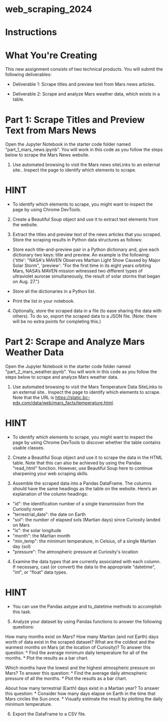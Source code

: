# web_scraping_2024

# Instructions

# What You're Creating
This new assignment consists of two technical products. You will submit the following deliverables:

* Deliverable 1: Scrape titles and preview text from Mars news articles.

* Deliverable 2: Scrape and analyze Mars weather data, which exists in a table.

# Part 1: Scrape Titles and Preview Text from Mars News
Open the Jupyter Notebook in the starter code folder named "part_1_mars_news.ipynb". You will work in this code as you follow the steps below to scrape the Mars News website.

1. Use automated browsing to visit the Mars news siteLinks to an external site.. Inspect the page to identify which elements to scrape.

# HINT
* To identify which elements to scrape, you might want to inspect the page by using Chrome DevTools.

2. Create a Beautiful Soup object and use it to extract text elements from the website.

3. Extract the titles and preview text of the news articles that you scraped. Store the scraping results in Python data structures as follows:
*   Store each title-and-preview pair in a Python dictionary and, give each dictionary two keys: title and preview. An example is the following: 
{'title': "NASA's MAVEN Observes Martian Light Show Caused by Major Solar Storm", 
 'preview': "For the first time in its eight years orbiting Mars, NASA’s MAVEN mission witnessed two different types of ultraviolet aurorae simultaneously, the result of solar storms that began on Aug. 27."}

* Store all the dictionaries in a Python list.

* Print the list in your notebook.

4. Optionally, store the scraped data in a file (to ease sharing the data with others). To do so, export the scraped data to a JSON file. (Note: there will be no extra points for completing this.)

# Part 2: Scrape and Analyze Mars Weather Data

Open the Jupyter Notebook in the starter code folder named "part_2_mars_weather.ipynb". You will work in this code as you follow the steps below to scrape and analyze Mars weather data.

1. Use automated browsing to visit the Mars Temperature Data SiteLinks to an external site.. Inspect the page to identify which elements to scrape. Note that the URL is https://static.bc-edx.com/data/web/mars_facts/temperature.html.

# HINT
* To identify which elements to scrape, you might want to inspect the page by using Chrome DevTools to discover whether the table contains usable classes.

2. Create a Beautiful Soup object and use it to scrape the data in the HTML table. Note that this can also be achieved by using the Pandas "read_html" function. However, use Beautiful Soup here to continue sharpening your web scraping skills.

3. Assemble the scraped data into a Pandas DataFrame. The columns should have the same headings as the table on the website. Here’s an explanation of the column headings:

* "id": the identification number of a single transmission from the Curiosity rover
* "terrestrial_date": the date on Earth
* "sol": the number of elapsed sols (Martian days) since Curiosity landed on Mars
* "ls": the solar longitude
* "month": the Martian month
* "min_temp": the minimum temperature, in Celsius, of a single Martian day (sol)
* "pressure": The atmospheric pressure at Curiosity's location

4. Examine the data types that are currently associated with each column. If necessary, cast (or convert) the data to the appropriate "datetime", "int", or "float" data types.

# HINT
* You can use the Pandas astype and to_datetime methods to accomplish this task.

5. Analyze your dataset by using Pandas functions to answer the following questions:

How many months exist on Mars?
How many Martian (and not Earth) days worth of data exist in the scraped dataset?
What are the coldest and the warmest months on Mars (at the location of Curiosity)? To answer this question:
    * Find the average minimum daily temperature for all of the months.
    * Plot the results as a bar chart.

Which months have the lowest and the highest atmospheric pressure on Mars? To answer this question:
    * Find the average daily atmospheric pressure of all the months.
    * Plot the results as a bar chart.

About how many terrestrial (Earth) days exist in a Martian year? To answer this question:
    * Consider how many days elapse on Earth in the time that Mars circles the Sun once.
    * Visually estimate the result by plotting the daily minimum temperature.

6. Export the DataFrame to a CSV file.



